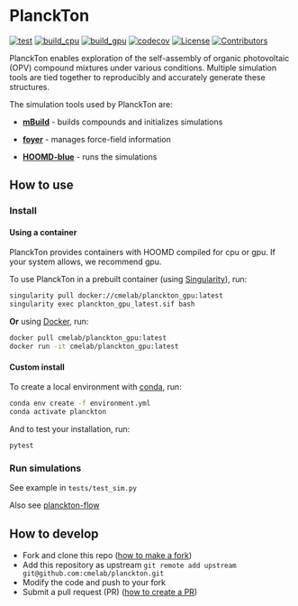 # PlanckTon
[![test](https://github.com/cmelab/planckton/workflows/pytest/badge.svg)](https://github.com/cmelab/planckton/actions?query=workflow%3Apytest)
[![build_cpu](https://github.com/cmelab/planckton/workflows/build_cpu/badge.svg)](https://github.com/cmelab/planckton/actions?query=workflow%3Abuild_cpu)
[![build_gpu](https://github.com/cmelab/planckton/workflows/build_gpu/badge.svg)](https://github.com/cmelab/planckton/actions?query=workflow%3Abuild_gpu)
[![codecov](https://codecov.io/gh/cmelab/planckton/branch/master/graph/badge.svg?token=5KYVHWMT28)](https://codecov.io/gh/cmelab/planckton/)
[![License](https://img.shields.io/badge/license-GPLv3-green.svg)](LICENSE.md)
[![Contributors](https://img.shields.io/github/contributors-anon/cmelab/planckton.svg?style=flat)](https://github.com/cmelab/planckton/graphs/contributors)

PlanckTon enables exploration of the self-assembly of organic photovoltaic (OPV) compound mixtures under various conditions.
Multiple simulation tools are tied together to reproducibly and accurately generate these structures.

The simulation tools used by PlanckTon are:

* [**mBuild**](https://github.com/mosdef-hub/mbuild) - builds compounds and initializes simulations

* [**foyer**](https://foyer.mosdef.org/en/stable/) - manages force-field information

* [**HOOMD-blue**](https://hoomd-blue.readthedocs.io/en/latest/) - runs the simulations


## How to use

### Install
#### Using a container
PlanckTon provides containers with HOOMD compiled for cpu or gpu. If your system allows, we recommend gpu.

To use PlanckTon in a prebuilt container (using [Singularity](https://singularity.lbl.gov/)), run:
```bash
singularity pull docker://cmelab/planckton_gpu:latest
singularity exec planckton_gpu_latest.sif bash
```

**Or** using [Docker](https://docs.docker.com/), run:
```bash
docker pull cmelab/planckton_gpu:latest
docker run -it cmelab/planckton_gpu:latest
```

#### Custom install
To create a local environment with [conda](https://docs.conda.io/en/latest/miniconda.html), run:
```bash
conda env create -f environment.yml
conda activate planckton
```
And to test your installation, run:
```
pytest
```

### Run simulations

See example in `tests/test_sim.py`

Also see [planckton-flow](https://github.com/cmelab/planckton-flow)

## How to develop

* Fork and clone this repo ([how to make a fork](https://docs.github.com/en/free-pro-team@latest/github/getting-started-with-github/fork-a-repo))
* Add this repository as upstream `git remote add upstream git@github.com:cmelab/planckton.git`
* Modify the code and push to your fork
* Submit a pull request (PR) ([how to create a PR](https://docs.github.com/en/free-pro-team@latest/github/collaborating-with-issues-and-pull-requests/creating-a-pull-request-from-a-fork))
